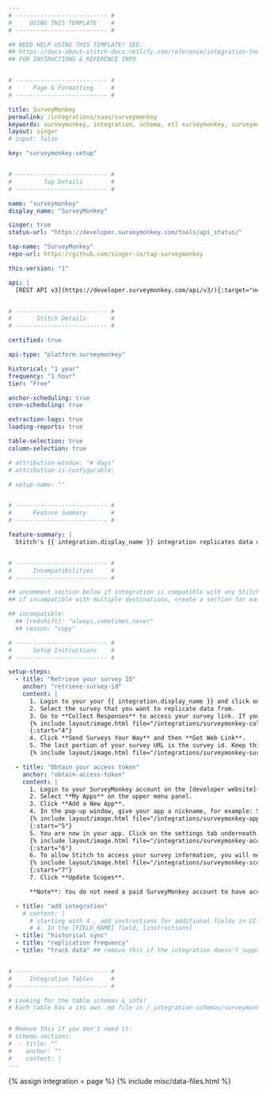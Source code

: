 ```yaml
---
# -------------------------- #
#     USING THIS TEMPLATE    #
# -------------------------- #

## NEED HELP USING THIS TEMPLATE? SEE:
## https://docs-about-stitch-docs.netlify.com/reference/integration-templates/saas/
## FOR INSTRUCTIONS & REFERENCE INFO


# -------------------------- #
#      Page & Formatting     #
# -------------------------- #

title: SurveyMonkey
permalink: /integrations/saas/surveymonkey
keywords: surveymonkey, integration, schema, etl surveymonkey, surveymonkey etl, surveymonkey schema
layout: singer
# input: false

key: "surveymonkey-setup"


# -------------------------- #
#         Tap Details        #
# -------------------------- #

name: "surveymonkey"
display_name: "SurveyMonkey"

singer: true
status-url: "https://developer.surveymonkey.com/tools/api_status/"

tap-name: "SurveyMonkey"
repo-url: https://github.com/singer-io/tap-surveymonkey

this-version: "1"

api: |
  [REST API v3](https://developer.surveymonkey.com/api/v3/){:target="new"}


# -------------------------- #
#       Stitch Details       #
# -------------------------- #

certified: true

api-type: "platform.surveymonkey"

historical: "1 year"
frequency: "1 hour"
tier: "Free"

anchor-scheduling: true
cron-scheduling: true

extraction-logs: true
loading-reports: true

table-selection: true
column-selection: true

# attribution-window: "# days"
# attribution-is-configurable: 

# setup-name: ""


# -------------------------- #
#      Feature Summary       #
# -------------------------- #

feature-summary: |
  Stitch's {{ integration.display_name }} integration replicates data using the {{ integration.api | flatify | strip }}. Refer to the [Schema](#schema) section for a list of objects available for replication.


# -------------------------- #
#      Incompatibilities     #
# -------------------------- #

## uncomment section below if integration is compatible with any Stitch destinations
## if incompatible with multiple destinations, create a section for each destination

## incompatible:
  ## [redshift]: "always,sometimes,never"
  ## reason: "copy" 

# -------------------------- #
#      Setup Instructions    #
# -------------------------- #

setup-steps:
  - title: "Retrieve your survey ID"
    anchor: "retrieve-survey-id"
    content: |
      1. Login to your your {{ integration.display_name }} and click on **My Surveys** on the upper left-hand portion of the screen.
      2. Select the survey that you want to replicate data from.
      3. Go to **Collect Responses** to access your survey link. If you don't currently have a link to your survey, continue to the next step. If you do, skip to step 5.
      {% include layout/image.html file="/integrations/surveymonkey-collect-responses.png" alt="SurveyMonkey's survey breadcrumbs." enlarge=true max-width="550" %}
      {:start="4"}
      4. Click **Send Surveys Your Way** and then **Get Web Link**.
      5. The last portion of your survey URL is the survey id. Keep this readily available.
      {% include layout/image.html file="/integrations/surveymonkey-survey-id-weblink.png" alt="Survey URL containing the Survey ID." enlarge=true max-width="550" %}

  - title: "Obtain your access token"
    anchor: "obtain-access-token"
    content: |
      1. Login to your SurveyMonkey account on the [developer website](https://developer.surveymonkey.com/).
      2. Select **My Apps** on the upper menu panel.
      3. Click **Add a New App**.
      4. In the pop-up window, give your app a nickname, for example: Stitch Integration. Select **Private App**, and then click on the **Create App** button.
      {% include layout/image.html file="/integrations/surveymonkey-app-creation.png" alt="Window to create your SurveyMonkey app." enlarge=true max-width="550" %}
      {:start="5"}
      5. You are now in your app. Click on the settings tab underneath your app's nickname. Scroll down to **Credentials** and you will find your access token. Keep this credential readily available for the integration.
      {% include layout/image.html file="/integrations/surveymonkey-access-token.png" alt="Your SurveyMonkey access token." enlarge=true max-width="750" %}
      {:start="6"}
      6. To allow Stitch to access your survey information, you will need to give view permissions. Scroll down to the **Scope** section and you will see several scope requirements. **View Surveys**, **View Responses**, and **View Survey Details** are all required view permissions that Stitch needs. Click on each of those until it appears green and shows that it's required.
      {% include layout/image.html file="/integrations/surveymonkey-scope-requirements.png" alt="SurveyMonkey app scope requirements." enlarge=true max-width="750" %}
      {:start="7"}
      7. Click **Update Scopes**.

      **Note**: You do not need a paid SurveyMonkey account to have access to your access token, however without a paid account you will not be able deploy your app and it will be disabled in 90 days. You can contact SurveyMonkey at api-support@surveymonkey.com to request an extention.

  - title: "add integration"
    # content: |
      # starting with 4., add instructions for additional fields in UI. EX:
      # 4. In the [FIELD_NAME] field, [instructions]
  - title: "historical sync"
  - title: "replication frequency"
  - title: "track data" ## remove this if the integration doesn't support at least table selection


# -------------------------- #
#     Integration Tables     #
# -------------------------- #

# Looking for the table schemas & info?
# Each table has a its own .md file in /_integration-schemas/surveymonkey


# Remove this if you don't need it:
# schema-sections:
#  - title: ""
#    anchor: ""
#    content: |
---
```

{% assign integration = page %}
{% include misc/data-files.html %}